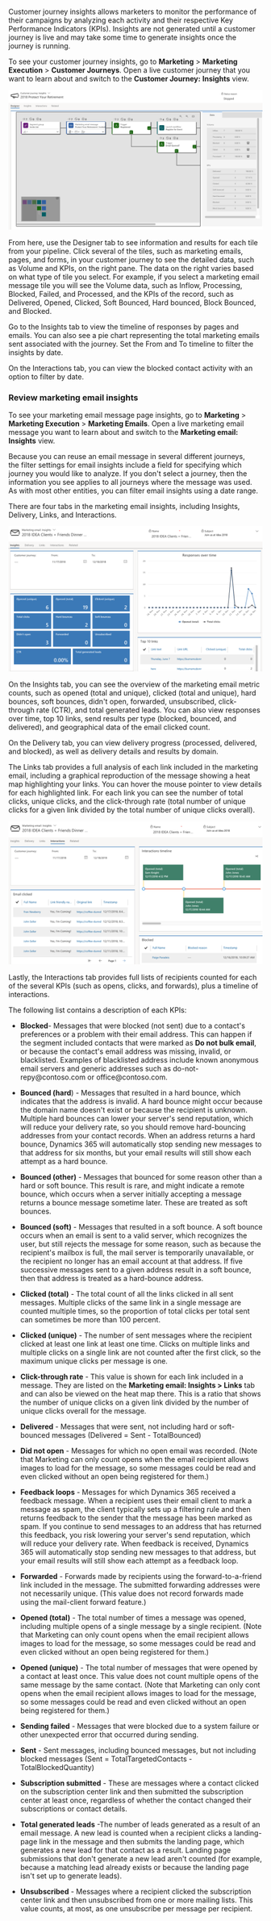 Customer journey insights allows marketers to monitor the performance of their campaigns by analyzing each activity and their respective Key Performance Indicators (KPIs). Insights are not generated until a customer journey is live and may take some time to generate insights once the journey is running.

To see your customer journey insights, go to **Marketing** > **Marketing Execution** > **Customer Journeys**. Open a live customer journey that you want to learn about and switch to the **Customer Journey:** **Insights** view.

![customer journey insights](../media/wwm-customerjourneyinsights.png)

From here, use the Designer tab to see information and results for each tile from your pipeline. Click several of the tiles, such as marketing emails, pages, and forms, in your customer journey to see the detailed data, such as Volume and KPIs, on the right pane.  The data on the right varies based on what type of tile you select. For example, if you select a marketing email message tile you will see the Volume data, such as Inflow, Processing, Blocked, Failed, and Processed, and the KPIs of the record, such as Delivered, Opened, Clicked, Soft Bounced, Hard bounced, Block Bounced, and Blocked.

Go to the Insights tab to view the timeline of responses by pages and emails. You can also see a pie chart representing the total marketing emails sent associated with the journey. Set the From and To timeline to filter the insights by date. 

On the Interactions tab, you can view the blocked contact activity with an option to filter by date.

### Review marketing email insights

To see your marketing email message page insights, go to **Marketing** > **Marketing Execution** > **Marketing Emails**. Open a live marketing email message you want to learn about and switch to the **Marketing email:** **Insights** view.

Because you can reuse an email message in several different journeys, the filter settings for email insights include a field for specifying which journey you would like to analyze. If you don't select a journey,
then the information you see applies to all journeys where the message was used. As with most other entities, you can filter email insights using a date range.

There are four tabs in the marketing email insights, including Insights, Delivery, Links, and Interactions.

![marketing email insights](../media/wwm-emailinsights.png)

On the Insights tab, you can see the overview of the marketing email metric counts, such as opened (total and unique), clicked (total and unique), hard bounces, soft bounces, didn't open, forwarded, unsubscribed, click-through rate (CTR), and total generated leads. You can also view responses over time, top 10 links, send results per type (blocked, bounced, and delivered), and geographical data of the email clicked count.

On the Delivery tab, you can view delivery progress (processed, delivered, and blocked), as well as delivery details and results by domain.

The Links tab provides a full analysis of each link included in the marketing email, including a graphical reproduction of the message showing a heat map highlighting your links. You can hover the mouse pointer to view details for each highlighted link. For each link you can see the number of total clicks, unique clicks, and the click-through rate (total number of unique clicks for a given link divided by the
total number of unique clicks overall).

![Interactions Timeline](../media/wwm-emailinsightsinteractions.png)

Lastly, the Interactions tab provides full lists of recipients counted for each of the several KPIs (such as opens, clicks, and forwards), plus a timeline of interactions.

The following list contains a description of each KPIs:

-  **Blocked**- Messages that were blocked (not sent) due to a contact's preferences or a problem with their email address. This can happen if the segment included contacts that were marked as **Do not bulk email**, or because the contact\'s email address was missing, invalid, or blacklisted. Examples of blacklisted address include known anonymous email servers and generic addresses such as do-not-repy\@contoso.com or office\@contoso.com.

-  **Bounced (hard**) - Messages that resulted in a hard bounce, which indicates that the address is invalid. A hard bounce might occur because the domain name doesn't exist or because the recipient is unknown. Multiple hard bounces can lower your server's send reputation, which will reduce your delivery rate, so you should remove hard-bouncing addresses from your contact records. When an address returns a hard bounce, Dynamics 365 will automatically stop sending new messages to that address for six months, but your email results will still show each attempt as a hard bounce.

-  **Bounced (other)** - Messages that bounced for some reason other than a hard or soft bounce. This result is rare, and might indicate a remote bounce, which occurs when a server initially accepting a message returns a bounce message sometime later. These are treated as soft bounces.

-  **Bounced (soft)** - Messages that resulted in a soft bounce. A soft bounce occurs when an email is sent to a valid server, which recognizes the user, but still rejects the message for some reason, such as because the recipient\'s mailbox is full, the mail server is temporarily unavailable, or the recipient no longer has an email account at that address. If five successive messages sent to a given address result in a soft bounce, then that address is treated as a hard-bounce address.

-  **Clicked (total)** - The total count of all the links clicked in all sent messages. Multiple clicks of the same link in a single message are counted multiple times, so the proportion of total clicks per total sent can sometimes be more than 100 percent.

-  **Clicked (unique)** - The number of sent messages where the recipient clicked at least one link at least one time. Clicks on multiple links and multiple clicks on a single link are not counted after the first click, so the maximum unique clicks per message is one.

-  **Click-through rate** - This value is shown for each link included in a message. They are listed on the **Marketing email: Insights > Links** tab and can also be viewed on the heat map there. This is a ratio that shows the number of unique clicks on a given link divided by the number of unique clicks overall for the message.

-  **Delivered** - Messages that were sent, not including hard or soft-bounced messages (Delivered = Sent - TotalBounced)

-  **Did not open** - Messages for which no open email was recorded. (Note that Marketing can only count opens when the email recipient allows images to load for the message, so some messages could be read and even clicked without an open being registered for them.)

-  **Feedback loops** - Messages for which Dynamics 365 received a feedback message. When a recipient uses their email client to mark a message as spam, the client typically sets up a filtering rule and then returns feedback to the sender that the message has been marked as spam. If you continue to send messages to an address that has returned this feedback, you risk lowering your server's send reputation, which will reduce your delivery rate. When feedback is received, Dynamics 365 will automatically stop sending new messages to that address, but your email results will still show each attempt as a feedback loop.

-  **Forwarded** - Forwards made by recipients using the forward-to-a-friend link included in the message. The submitted forwarding addresses were not necessarily unique. (This value does not record forwards made using the mail-client forward feature.)

-  **Opened (total)** - The total number of times a message was opened, including multiple opens of a single message by a single recipient. (Note that Marketing can only count opens when the email recipient allows images to load for the message, so some messages could be read and even clicked without an open being registered for them.)

-   **Opened (unique)** - The total number of messages that were opened by a contact at least once. This value does not count multiple opens of the same message by the same contact. (Note that Marketing can only cont opens when the email recipient allows images to load for the message, so some messages could be read and even clicked without an open being registered for them.)

-  **Sending failed** - Messages that were blocked due to a system failure or other unexpected error that occurred during sending.

-  **Sent** - Sent messages, including bounced messages, but not including blocked messages (Sent = TotalTargetedContacts - TotalBlockedQuantity)

-  **Subscription submitted** - These are messages where a contact clicked on the subscription center link and then submitted the subscription center at least once, regardless of whether the contact changed their subscriptions or contact details.

-  **Total generated leads**  -The number of leads generated as a result of an email message. A new lead is counted when a recipient clicks a landing-page link in the message and then submits the landing page, which generates a new lead for that contact as a result. Landing page submissions that don't generate a new lead aren't counted (for example, because a matching lead already exists or because the landing page isn't set up to generate leads).
-  **Unsubscribed** - Messages where a recipient clicked the subscription center link and then unsubscribed from one or more mailing lists. This value counts, at most, as one unsubscribe per message per recipient.